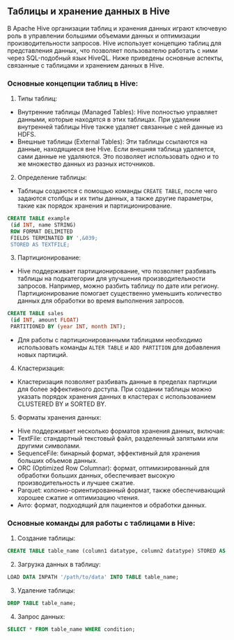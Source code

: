 ## Таблицы и хранение данных в Hive

В Apache Hive организации таблиц и хранения данных играют ключевую роль в управлении большими объемами данных и оптимизации производительности запросов. Hive использует концепцию таблиц для представления данных, что позволяет пользователю работать с ними через SQL-подобный язык HiveQL. Ниже приведены основные аспекты, связанные с таблицами и хранением данных в Hive.

### Основные концепции таблиц в Hive:

1. Типы таблиц:
- Внутренние таблицы (Managed Tables): Hive полностью управляет данными, которые находятся в этих таблицах. При удалении внутренней таблицы Hive также удаляет связанные с ней данные из HDFS.
- Внешные таблицы (External Tables): Эти таблицы ссылаются на данные, находящиеся вне Hive. Если внешняя таблица удаляется, сами данные не удаляются. Это позволяет использовать одно и то же множество данных из разных источников.

2. Определение таблицы:
- Таблицы создаются с помощью команды `CREATE TABLE`, после чего задаются столбцы и их типы данных, а также другие параметры, такие как порядок хранения и партиционирование.

```sql
CREATE TABLE example
 (id INT, name STRING)
 ROW FORMAT DELIMITED
 FIELDS TERMINATED BY ',&039;
 STORED AS TEXTFILE;
```

3. Партиционирование:
- Hive поддерживает партиционирование, что позволяет разбивать таблицы на подкатегории для улучшения производительности запросов. Например, можно разбить таблицу по дате или региону. Партиционирование помогает существенно уменьшить количество данных для обработки во время выполнения запросов.

```sql
CREATE TABLE sales
 (id INT, amount FLOAT)
 PARTITIONED BY (year INT, month INT);
```

- Для работы с партиционированными таблицами необходимо использовать команды `ALTER TABLE` и `ADD PARTITION` для добавления новых партиций.

4. Кластеризация:
- Кластеризация позволяет разбивать данные в пределах партиции для более эффективного доступа. При создании таблицы можно указать порядок хранения данных в кластерах с использованием CLUSTERED BY и SORTED BY.

5. Форматы хранения данных:
- Hive поддерживает несколько форматов хранения данных, включая:
- TextFile: стандартный текстовый файл, разделенный запятыми или другими символами.
- SequenceFile: бинарный формат, эффективный для хранения больших объемов данных.
- ORC (Optimized Row Columnar): формат, оптимизированный для обработки больших данных, обеспечивает высокую производительность и лучшее сжатие.
- Parquet: колонно-ориентированный формат, также обеспечивающий хорошее сжатие и оптимизацию чтения.
- Avro: формат, подходящий для пациентов и обработки данных.

### Основные команды для работы с таблицами в Hive:

1. Создание таблицы:

```sql
CREATE TABLE table_name (column1 datatype, column2 datatype) STORED AS file_format;
```

2. Загрузка данных в таблицу:

```sql
LOAD DATA INPATH '/path/to/data' INTO TABLE table_name;
```

3. Удаление таблицы:

```sql
DROP TABLE table_name;
```

4. Запрос данных:

```sql
SELECT * FROM table_name WHERE condition;
```